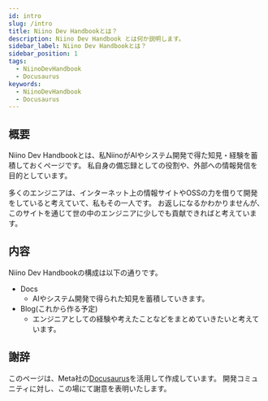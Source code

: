 ```yaml
---
id: intro
slug: /intro
title: Niino Dev Handbookとは？
description: Niino Dev Handbook とは何か説明します。
sidebar_label: Niino Dev Handbookとは？
sidebar_position: 1
tags:
  - NiinoDevHandbook
  - Docusaurus
keywords:
  - NiinoDevHandbook
  - Docusaurus
---
```


## 概要
Niino Dev Handbookとは、私NiinoがAIやシステム開発で得た知見・経験を蓄積しておくページです。
私自身の備忘録としての役割や、外部への情報発信を目的としています。

多くのエンジニアは、インターネット上の情報サイトやOSSの力を借りて開発をしていると考えていて、私もその一人です。
お返しになるかわかりませんが、このサイトを通じて世の中のエンジニアに少しでも貢献できればと考えています。


## 内容
Niino Dev Handbookの構成は以下の通りです。
- Docs
  - AIやシステム開発で得られた知見を蓄積していきます。
- Blog(これから作る予定)
  - エンジニアとしての経験や考えたことなどをまとめていきたいと考えています。

## 謝辞
このページは、Meta社の[Docusaurus](https://docusaurus.io/)を活用して作成しています。
開発コミュニティに対し、この場にて謝意を表明いたします。